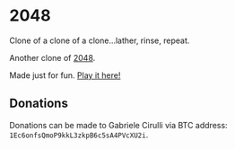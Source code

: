 # 2048

Clone of a clone of a clone...lather, rinse, repeat.

Another clone of [2048](https://github.com/gabrielecirulli/2048).

Made just for fun. [Play it here!](http://exsanguinator.github.io/2048/)

## Donations
Donations can be made to Gabriele Cirulli via BTC address: `1Ec6onfsQmoP9kkL3zkpB6c5sA4PVcXU2i`.
